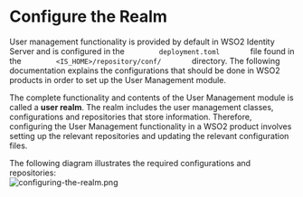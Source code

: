 # Configure the Realm

User management functionality is provided by default in WSO2 Identity Server and is configured in the
`         deployment.toml        ` file found in the
`         <IS_HOME>/repository/conf/        ` directory. The
following documentation explains the configurations that should be done
in WSO2 products in order to set up the User Management module.

The complete functionality and contents of the User Management module is
called a **user realm**. The realm includes the user management
classes, configurations and repositories that store information.
Therefore, configuring the User Management functionality in a WSO2
product involves setting up the relevant repositories and updating the
relevant configuration files.

The following diagram illustrates the required configurations and
repositories:  
![configuring-the-realm.png](../../../assets/img/deploy/configure-the-realm.png)

